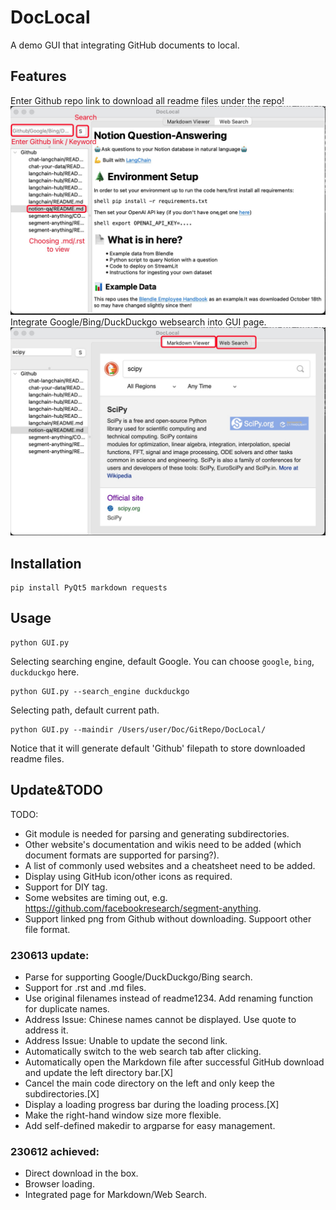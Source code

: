 # DocLocal
A demo GUI that integrating GitHub documents to local.

## Features

Enter Github repo link to download all readme files under the repo!  
<img src="./fig/Markdownfile.png" alt="export" width="600"/>  
Integrate Google/Bing/DuckDuckgo websearch into GUI page.  
<img src="./fig/WebSearchfile.png" alt="export" width="600"/>  

## Installation
```shell 
pip install PyQt5 markdown requests
```

## Usage
```shell
python GUI.py
```

Selecting searching engine, default Google. You can choose `google`, `bing`, `duckduckgo` here.  
```shell
python GUI.py --search_engine duckduckgo
```

Selecting path, default current path.   
```shell
python GUI.py --maindir /Users/user/Doc/GitRepo/DocLocal/
```

Notice that it will generate default 'Github' filepath to store downloaded readme files.  



## Update&TODO
TODO:
- Git module is needed for parsing and generating subdirectories.  
- Other website's documentation and wikis need to be added (which document formats are supported for parsing?).  
- A list of commonly used websites and a cheatsheet need to be added.  
- Display using GitHub icon/other icons as required.  
- Support for DIY tag.   
- Some websites are timing out, e.g. https://github.com/facebookresearch/segment-anything.  
- Support linked png from Github without downloading. Suppoort other file format.  


### 230613 update:
- Parse for supporting Google/DuckDuckgo/Bing search.   
- Support for .rst and .md files.     
- Use original filenames instead of readme1234. Add renaming function for duplicate names.  
- Address Issue: Chinese names cannot be displayed. Use quote to address it.  
- Address Issue: Unable to update the second link.  
- Automatically switch to the web search tab after clicking.  
- Automatically open the Markdown file after successful GitHub download and update the left directory bar.[X]  
- Cancel the main code directory on the left and only keep the subdirectories.[X]  
- Display a loading progress bar during the loading process.[X]  
- Make the right-hand window size more flexible.  
- Add self-defined makedir to argparse for easy management.  

### 230612 achieved:
- Direct download in the box.   
- Browser loading.   
- Integrated page for Markdown/Web Search.   
